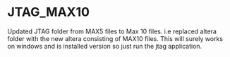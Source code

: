 # JTAG_MAX10
Updated JTAG folder from MAX5 files to Max 10 files. i.e replaced altera folder with the new altera consisting of MAX10 files.
This will surely works on windows and is installed version so just run the jtag application.
